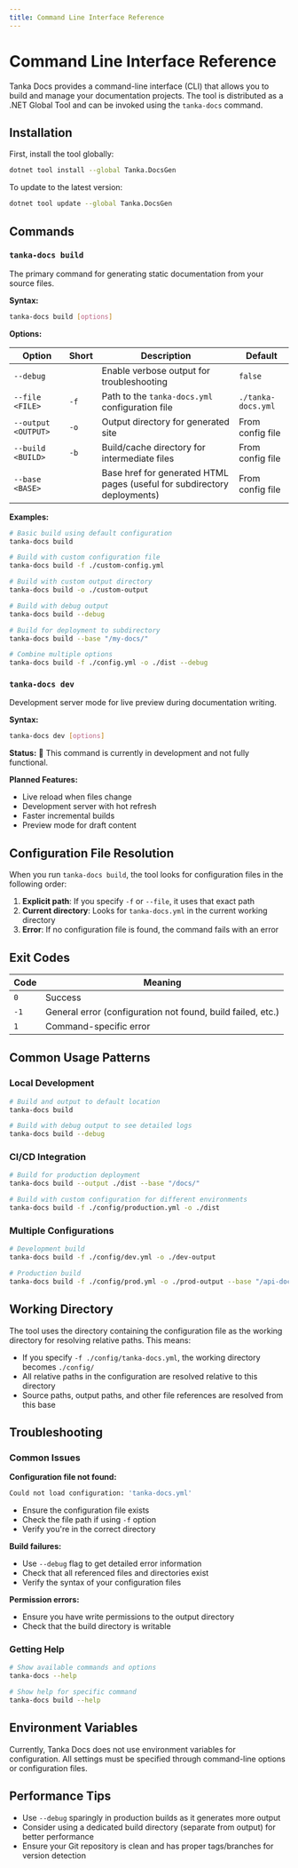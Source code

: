 ```yaml
---
title: Command Line Interface Reference
---
```


# Command Line Interface Reference

Tanka Docs provides a command-line interface (CLI) that allows you to build and manage your documentation projects. The tool is distributed as a .NET Global Tool and can be invoked using the `tanka-docs` command.

## Installation

First, install the tool globally:

```bash
dotnet tool install --global Tanka.DocsGen
```

To update to the latest version:

```bash
dotnet tool update --global Tanka.DocsGen
```

## Commands

### `tanka-docs build`

The primary command for generating static documentation from your source files.

**Syntax:**
```bash
tanka-docs build [options]
```

**Options:**

| Option | Short | Description | Default |
|--------|-------|-------------|---------|
| `--debug` | | Enable verbose output for troubleshooting | `false` |
| `--file <FILE>` | `-f` | Path to the `tanka-docs.yml` configuration file | `./tanka-docs.yml` |
| `--output <OUTPUT>` | `-o` | Output directory for generated site | From config file |
| `--build <BUILD>` | `-b` | Build/cache directory for intermediate files | From config file |
| `--base <BASE>` | | Base href for generated HTML pages (useful for subdirectory deployments) | From config file |

**Examples:**

```bash
# Basic build using default configuration
tanka-docs build

# Build with custom configuration file
tanka-docs build -f ./custom-config.yml

# Build with custom output directory
tanka-docs build -o ./custom-output

# Build with debug output
tanka-docs build --debug

# Build for deployment to subdirectory
tanka-docs build --base "/my-docs/"

# Combine multiple options
tanka-docs build -f ./config.yml -o ./dist --debug
```

### `tanka-docs dev`

Development server mode for live preview during documentation writing.

**Syntax:**
```bash
tanka-docs dev [options]
```

**Status:** 🚧 This command is currently in development and not fully functional.

**Planned Features:**
- Live reload when files change
- Development server with hot refresh
- Faster incremental builds
- Preview mode for draft content

## Configuration File Resolution

When you run `tanka-docs build`, the tool looks for configuration files in the following order:

1. **Explicit path**: If you specify `-f` or `--file`, it uses that exact path
2. **Current directory**: Looks for `tanka-docs.yml` in the current working directory
3. **Error**: If no configuration file is found, the command fails with an error

## Exit Codes

| Code | Meaning |
|------|---------|
| `0` | Success |
| `-1` | General error (configuration not found, build failed, etc.) |
| `1` | Command-specific error |

## Common Usage Patterns

### Local Development

```bash
# Build and output to default location
tanka-docs build

# Build with debug output to see detailed logs
tanka-docs build --debug
```

### CI/CD Integration

```bash
# Build for production deployment
tanka-docs build --output ./dist --base "/docs/"

# Build with custom configuration for different environments
tanka-docs build -f ./config/production.yml -o ./dist
```

### Multiple Configurations

```bash
# Development build
tanka-docs build -f ./config/dev.yml -o ./dev-output

# Production build
tanka-docs build -f ./config/prod.yml -o ./prod-output --base "/api-docs/"
```

## Working Directory

The tool uses the directory containing the configuration file as the working directory for resolving relative paths. This means:

- If you specify `-f ./config/tanka-docs.yml`, the working directory becomes `./config/`
- All relative paths in the configuration are resolved relative to this directory
- Source paths, output paths, and other file references are resolved from this base

## Troubleshooting

### Common Issues

**Configuration file not found:**
```bash
Could not load configuration: 'tanka-docs.yml'
```
- Ensure the configuration file exists
- Check the file path if using `-f` option
- Verify you're in the correct directory

**Build failures:**
- Use `--debug` flag to get detailed error information
- Check that all referenced files and directories exist
- Verify the syntax of your configuration files

**Permission errors:**
- Ensure you have write permissions to the output directory
- Check that the build directory is writable

### Getting Help

```bash
# Show available commands and options
tanka-docs --help

# Show help for specific command
tanka-docs build --help
```

## Environment Variables

Currently, Tanka Docs does not use environment variables for configuration. All settings must be specified through command-line options or configuration files.

## Performance Tips

- Use `--debug` sparingly in production builds as it generates more output
- Consider using a dedicated build directory (separate from output) for better performance
- Ensure your Git repository is clean and has proper tags/branches for version detection 